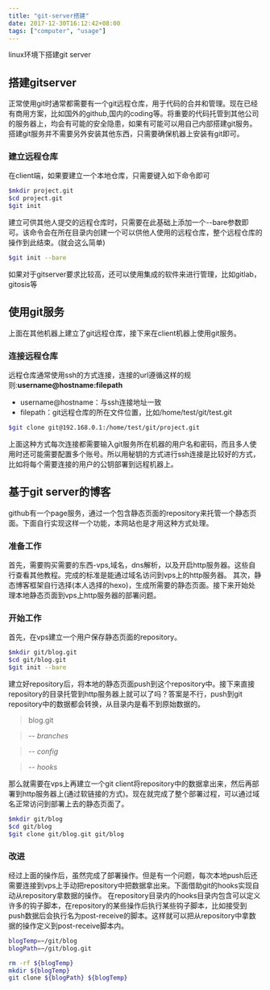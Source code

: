```yaml
---
title: "git-server搭建"
date: 2017-12-30T16:12:42+08:00
tags: ["computer", "usage"]
---
```

linux环境下搭建git server
<!--more-->

## 搭建gitserver
正常使用git时通常都需要有一个git远程仓库，用于代码的合并和管理。现在已经有商用方案，比如国外的github,国内的coding等。将重要的代码托管到其他公司的服务器上，均会有可能的安全隐患，如果有可能可以用自己内部搭建git服务。搭建git服务并不需要另外安装其他东西，只需要确保机器上安装有git即可。

### 建立远程仓库
在client端，如果要建立一个本地仓库，只需要键入如下命令即可

``` bash
$mkdir project.git
$cd project.git
$git init
```

建立可供其他人提交的远程仓库时，只需要在此基础上添加一个--bare参数即可。该命令会在所在目录内创建一个可以供他人使用的远程仓库，整个远程仓库的操作到此结束。(就会这么简单)

``` bash
$git init --bare
```

如果对于gitserver要求比较高，还可以使用集成的软件来进行管理，比如gitlab，gitosis等

## 使用git服务
上面在其他机器上建立了git远程仓库，接下来在client机器上使用git服务。

### 连接远程仓库
远程仓库通常使用ssh的方式连接，连接的url遵循这样的规则:**username@hostname:filepath**

+ username@hostname：与ssh连接地址一致
+ filepath：git远程仓库的所在文件位置，比如/home/test/git/test.git

``` bash
$git clone git@192.168.0.1:/home/test/git/project.git
```

上面这种方式每次连接都需要输入git服务所在机器的用户名和密码，而且多人使用时还可能需要配置多个账号。所以用秘钥的方式进行ssh连接是比较好的方式，比如将每个需要连接的用户的公钥部署到远程机器上。

## 基于git server的博客
github有一个page服务，通过一个包含静态页面的repository来托管一个静态页面。下面自行实现这样一个功能，本网站也是才用这种方式处理。

### 准备工作
首先，需要购买需要的东西-vps,域名，dns解析，以及开启http服务器。这些自行查看其他教程。完成的标准是能通过域名访问到vps上的http服务器。
其次，静态博客框架自行选择(本人选择的hexo)，生成所需要的静态页面。接下来开始处理本地静态页面到vps上http服务器的部署问题。

### 开始工作
首先，在vps建立一个用户保存静态页面的repository。

``` bash
$mkdir git/blog.git
$cd git/blog.git
$git init --bare
```

建立好repository后，将本地的静态页面push到这个repository中。接下来直接repository的目录托管到http服务器上就可以了吗？答案是不行，push到git repository中的数据都会转换，从目录内是看不到原始数据的。

> blog.git

> <cite>-- branches</cite>

> <cite>-- config</cite>

> <cite>-- hooks</cite>

那么就需要在vps上再建立一个git client将repository中的数据拿出来，然后再部署到http服务器上(通过软链接的方式)。现在就完成了整个部署过程，可以通过域名正常访问到部署上去的静态页面了。

``` bash
$mkdir git/blog
$cd git/blog
$git clone git/blog.git git/blog
```

### 改进
经过上面的操作后，虽然完成了部署操作。但是有一个问题，每次本地push后还需要连接到vps上手动把repository中把数据拿出来。下面借助git的hooks实现自动从repository拿数据的操作。
在repository目录内的hooks目录内包含可以定义许多的钩子脚本，在repository的某些操作后执行某些钩子脚本，比如接受到push数据后会执行名为post-receive的脚本。这样就可以把从repository中拿数据的操作定义到post-receive脚本内。

``` bash
blogTemp=~/git/blog
blogPath=~/git/blog.git

rm -rf ${blogTemp}
mkdir ${blogTemp}
git clone ${blogPath} ${blogTemp}
```
